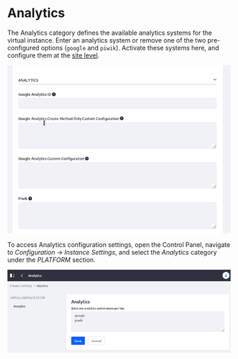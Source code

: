 #  Analytics

The Analytics category defines the available analytics systems for the virtual instance. Enter an analytics system or remove one of the two pre-configured options (`google` and `piwik`). Activate these systems here, and configure them at the [site level](../../../site_building.html). 

![Configure the Analytics engines in the Site Administration Configuration, in the Advanced section.](./analytics/images/01.png)

To access Analytics configuration settings, open the Control Panel, navigate to *Configuration* &rarr; *Instance Settings*, and select the *Analytics* category under the *PLATFORM* section. 

![Add or remove Analytics engines from Instance Settings.](./analytics/images/02.png)
